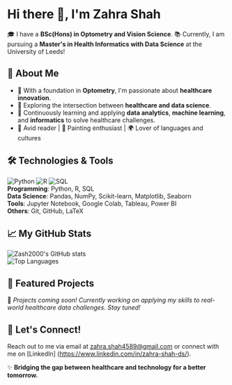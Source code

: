 # Hi there 👋, I'm Zahra Shah

🎓 I have a **BSc(Hons) in Optometry and Vision Science**. 
📚 Currently, I am pursuing a **Master's in Health Informatics with Data Science** at the University of Leeds!

## 🚀 About Me
- 🔬 With a foundation in **Optometry**, I'm passionate about **healthcare innovation**.
- 🧠 Exploring the intersection between **healthcare and data science**.
- 🌱 Continuously learning and applying **data analytics**, **machine learning**, and **informatics** to solve healthcare challenges.
- 📖 Avid reader | 🎨 Painting enthusiast | 🌍 Lover of languages and cultures

## 🛠️ Technologies & Tools
![Python](https://img.shields.io/badge/Python-3776AB?style=flat&logo=python&logoColor=white)
![R](https://img.shields.io/badge/R-276DC3?style=flat&logo=r&logoColor=white)
![SQL](https://img.shields.io/badge/SQL-4479A1?style=flat&logo=postgresql&logoColor=white)  
**Programming**: Python, R, SQL  
**Data Science**: Pandas, NumPy, Scikit-learn, Matplotlib, Seaborn  
**Tools**: Jupyter Notebook, Google Colab, Tableau, Power BI  
**Others**: Git, GitHub, LaTeX

## 📈 My GitHub Stats
![Zash2000's GitHub stats](https://github-readme-stats.vercel.app/api?username=Zash2000&show_icons=true&theme=radical)  
![Top Languages](https://github-readme-stats.vercel.app/api/top-langs/?username=Zash2000&layout=compact&theme=radical)

## 📌 Featured Projects
🚧 _Projects coming soon! Currently working on applying my skills to real-world healthcare data challenges. Stay tuned!_

## 🔗 Let's Connect!

Reach out to me via email at zahra.shah4589@gmail.com or connect with me on [LinkedIn] (https://www.linkedin.com/in/zahra-shah-ds/). 

✨ **Bridging the gap between healthcare and technology for a better tomorrow.**
